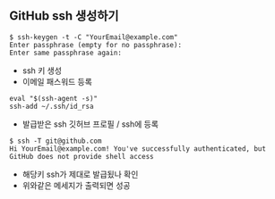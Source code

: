 ## GitHub ssh 생성하기

```
$ ssh-keygen -t -C "YourEmail@example.com"
Enter passphrase (empty for no passphrase):
Enter same passphrase again:
```
* ssh 키 생성
* 이메일 패스워드 등록

```
eval "$(ssh-agent -s)"
ssh-add ~/.ssh/id_rsa
```

* 발급받은 ssh 깃허브 프로필 / ssh에 등록

```
$ ssh -T git@github.com
Hi YourEmail@example.com! You've successfully authenticated, but GitHub does not provide shell access
```
* 해당키 ssh가 제대로 발급됬나 확인
* 위와같은 메세지가 출력되면 성공
